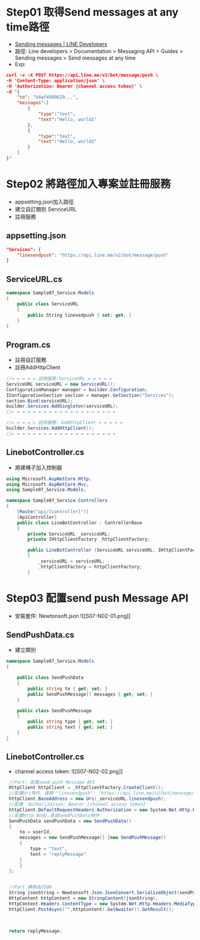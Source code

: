 # Step01 取得Send messages at any time路徑
 - [Sending messages | LINE Developers](https://developers.line.biz/en/docs/messaging-api/sending-messages/#send-messages-at-any-time)
 - 路徑: Line developers > Documentation > Messaging API > Guides > Sending messages > Send messages at any time
 - Exp: 
```json
curl -v -X POST https://api.line.me/v2/bot/message/push \
-H 'Content-Type: application/json' \
-H 'Authorization: Bearer {channel access token}' \
-d '{
    "to": "U4af4980629...",
    "messages":[
        {
            "type":"text",
            "text":"Hello, world1"
        },
        {
            "type":"text",
            "text":"Hello, world2"
        }
    ]
}'
```
# Step02 將路徑加入專案並註冊服務
- appsetting.json加入路徑
- 建立自訂類別 ServiceURL
- 註冊服務
## appsetting.json
```json
"Services": {
	"linesendpush": "https://api.line.me/v2/bot/message/push"
}
```
## ServiceURL.cs
```cs
namespace Sample07_Service.Models
{
    public class ServiceURL
    {
        public String linesedpush { set; get; }
    }
}
```
## Program.cs
- 註冊自訂服務
- 註冊AddHttpClient
```cs
//= = = = = 註冊服務:ServiceURL = = = = = 
ServiceURL serviceURL = new ServiceURL();
ConfigurationManager manager = builder.Configuration;
IConfigurationSection section = manager.GetSection("Services");
section.Bind(serviceURL);
builder.Services.AddSingleton(serviceURL);
//= = = = = = = = = = = = = = = = = = = =

//= = = = = 註冊服務: AddHttpClient = = = = = 
builder.Services.AddHttpClient();
//= = = = = = = = = = = = = = = = = = = =
```
## LinebotController.cs
- 將建構子加入控制器
```cs
using Microsoft.AspNetCore.Http;
using Microsoft.AspNetCore.Mvc;
using Sample07_Service.Models;

namespace Sample07_Service.Controllers
{
    [Route("api/[controller]")]
    [ApiController]
    public class LineBotController : ControllerBase
    {
        private ServiceURL _serviceURL;
        private IHttpClientFactory _httpClientFactory;

        public LineBotController (ServiceURL serviceURL, IHttpClientFactory httpClientFactory)
        {
            _serviceURL = serviceURL;
            _httpClientFactory = httpClientFactory;
        }
```

# Step03  配置send push Message API
- 安裝套件: Newtonsoft.json
![[S07-N02-01.png]]
## SendPushData.cs
- 建立類別
```cs
namespace Sample07_Service.Models
{

    public class SendPushData
    {
        public string to { get; set; }
        public SendPushMessage[] messages { get; set; }
    }

    public class SendPushMessage
    {
        public string type { get; set; }
        public string text { get; set; }
    }
}
```
## LinebotController.cs
- channel access token:   ![[S07-N02-02.png]]
```cs
 //Part: 配置send push Message API
 HttpClient httpClient = _httpClientFactory.CreateClient();
 //配置Uri物件，連接 "linesendpush": "https://api.line.me/v2/bot/message/push" 
 httpClient.BaseAddress = new Uri(_serviceURL.linesendpush);
 //配置 'Authorization: Bearer {channel access token}' 
 httpClient.DefaultRequestHeaders.Authorization = new System.Net.Http.Headers.AuthenticationHeaderValue("Bearer", "(Channel access token)"); 
 //配置Http Body,透過SendPushData物件
 SendPushData sendPushData = new SendPushData()
 {
     to = userId,
     messages = new SendPushMessage[] {new SendPushMessage()
     {
         type = "text",
         text = "replyMessage"
     }
     }
 };

  
 //Part 轉換為JSON
 String jsonString = Newtonsoft.Json.JsonConvert.SerializeObject(sendPushData); //Newtonsoft套件
 HttpContent httpContent = new StringContent(jsonString);
 httpContent.Headers.ContentType = new System.Net.Http.Headers.MediaTypeHeaderValue("application/json");
 httpClient.PostAsync("",httpContent).GetAwaiter().GetResult();
       


 return replyMessage;
```
